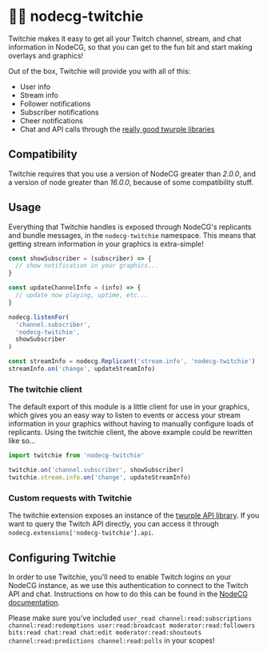 # 🤖💜 nodecg-twitchie

Twitchie makes it easy to get all your Twitch channel, stream, and chat information in NodeCG, so that you can get to the fun bit and start making overlays and graphics!

Out of the box, Twitchie will provide you with all of this:

- User info
- Stream info
- Follower notifications
- Subscriber notifications
- Cheer notifications
- Chat and API calls through the [really good twurple libraries](https://twurple.js.org/)

## Compatibility

Twitchie requires that you use a version of NodeCG greater than _2.0.0_, and a version of node greater than _16.0.0_, because of some compatibility stuff.

## Usage

Everything that Twitchie handles is exposed through NodeCG's replicants and bundle messages, in the `nodecg-twitchie` namespace. This means that getting stream information in your graphics is extra-simple!

```javascript
const showSubscriber = (subscriber) => {
  // show notification in your graphics...
}

const updateChannelInfo = (info) => {
  // update now playing, uptime, etc...
}

nodecg.listenFor(
  'channel.subscriber',
  'nodecg-twitchie',
  showSubscriber
)

const streamInfo = nodecg.Replicant('stream.info', 'nodecg-twitchie')
streamInfo.on('change', updateStreamInfo)
```

### The twitchie client

The default export of this module is a little client for use in your graphics, which gives you an easy way to listen to events or access your stream information in your graphics without having to manually configure loads of replicants. Using the twitchie client, the above example could be rewritten like so...

```javascript
import twitchie from 'nodecg-twitchie'

twitchie.on('channel.subscriber', showSubscriber)
twitchie.stream.info.on('change', updateStreamInfo)
```

### Custom requests with Twitchie

The twitchie extension exposes an instance of the [twurple API library](https://twurple.js.org/). If you want to query the Twitch API directly, you can access it through `nodecg.extensions['nodecg-twitchie'].api`.

## Configuring Twitchie

In order to use Twitchie, you'll need to enable Twitch logins on your NodeCG instance, as we use this authentication to connect to the Twitch API and chat. Instructions on how to do this can be found in the [NodeCG documentation](https://www.nodecg.dev/docs/nodecg-configuration).

Please make sure you've included `user_read channel:read:subscriptions channel:read:redemptions user:read:broadcast moderator:read:followers bits:read chat:read chat:edit moderator:read:shoutouts channel:read:predictions channel:read:polls` in your scopes!
